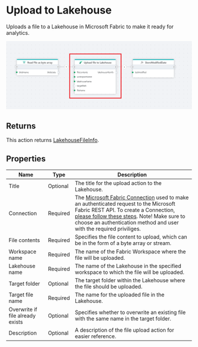 # Upload to Lakehouse

Uploads a file to a Lakehouse in Microsoft Fabric to make it ready for analytics. 

![img](../../../../images/flow/upload-to-lakehouse.png)



## Returns
This action returns [LakehouseFileInfo](https://learn.microsoft.com/en-us/dotnet/api/azure.storage.files.datalake.models.pathinfo?view=azure-dotnet). 


## Properties

| Name                             | Type     | Description         |
|----------------------------------|----------|----------------------------------------------------------------------------------|
| Title                            | Optional | The title for the upload action to the Lakehouse.  |
| Connection                       | Required | The [Microsoft Fabric Connection](./microsoft-fabric-connection.md) used to make an authenticated request to the Microsoft Fabric REST API. To create a Connection, [please follow these steps](./microsoft-fabric-connection.md). Note! Make sure to choose an authentication method and user with the required priviliges. |
| File contents                    | Required | Specifies the file content to upload, which can be in the form of a byte array or stream.      |
| Workspace name                   | Required | The name of the Fabric Workspace where the file will be uploaded.         |
| Lakehouse name                   | Required | The name of the Lakehouse in the specified workspace to which the file will be uploaded.    |
| Target folder                    | Optional | The target folder within the Lakehouse where the file should be uploaded.    |
| Target file name                 | Required | The name for the uploaded file in the Lakehouse.                                             |
| Overwrite if file already exists | Optional | Specifies whether to overwrite an existing file with the same name in the target folder.                     |
| Description                      | Optional | A description of the file upload action for easier reference.       |

